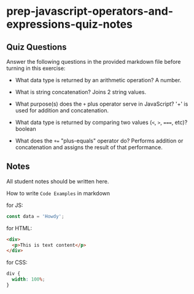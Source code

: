 # prep-javascript-operators-and-expressions-quiz-notes

## Quiz Questions

Answer the following questions in the provided markdown file before turning in this exercise:

- What data type is returned by an arithmetic operation?
  A number.

- What is string concatenation?
  Joins 2 string values.

- What purpose(s) does the `+` plus operator serve in JavaScript?
  '+' is used for addition and concatenation.

- What data type is returned by comparing two values (`<`, `>`, `===`, etc)?
  boolean

- What does the `+=` "plus-equals" operator do?
  Performs addition or concatenation and assigns the result of that performance.

## Notes

All student notes should be written here.

How to write `Code Examples` in markdown

for JS:

```javascript
const data = 'Howdy';
```

for HTML:

```html
<div>
  <p>This is text content</p>
</div>
```

for CSS:

```css
div {
  width: 100%;
}
```
